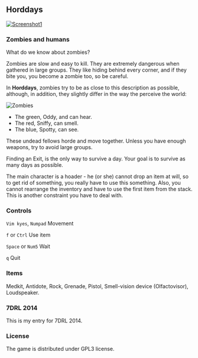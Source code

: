 
## Horddays

[![Screenshot1](http://i.imgur.com/4EIh4FCs.png)](http://i.imgur.com/4EIh4FC.png)

### Zombies and humans
What do we know about zombies?

Zombies are slow and easy to kill. They are extremely dangerous when gathered in large groups.
They like hiding behind every corner, and if they bite you, you become a zombie too, so be careful.

In **Horddays**, zombies try to be as close to this description as possible, although, in addition,
they slightly differ in the way the perceive the world:

![Zombies](http://i.imgur.com/ZU7DVd5.png)
- The green, Oddy, and can hear.
- The red, Sniffy, can smell.
- The blue, Spotty, can see.

These undead fellows horde and move together. Unless you have enough weapons, try to avoid large groups.

Finding an Exit, is the only way to survive a day. 
Your goal is to survive as many days as possible. 

The main character is a hoader - he (or she) cannot drop an item at will, so to get rid of something,
you really have to use this something. Also, you cannot rearrange the inventory and have to use 
the first item from the stack. This is another constraint you have to deal with.

### Controls
`Vim kyes`, `Numpad` Movement  

`f` or `Ctrl` Use item   

`Space` or `Num5`  Wait   

`q` Quit   


### Items
Medkit, Antidote, Rock, Grenade, Pistol, Smell-vision device (Olfactovisor), Loudspeaker.

### 7DRL 2014
This is my entry for 7DRL 2014.

### License
The game is distributed under GPL3 license. 
